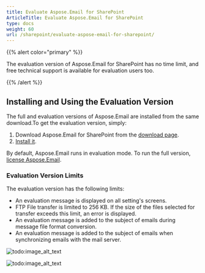```yaml
---
title: Evaluate Aspose.Email for SharePoint
ArticleTitle: Evaluate Aspose.Email for SharePoint
type: docs
weight: 60
url: /sharepoint/evaluate-aspose-email-for-sharepoint/
---
```



{{% alert color="primary" %}} 

The evaluation version of Aspose.Email for SharePoint has no time limit, and free technical support is available for evaluation users too.

{{% /alert %}} 
## **Installing and Using the Evaluation Version**
The full and evaluation versions of Aspose.Email are installed from the same download.To get the evaluation version, simply:

1. Download Aspose.Email for SharePoint from the [download page](http://www.aspose.com/community/files/73/sharepoint-components/aspose.email-for-sharepoint/default.aspx).
1. [Install it](/email/sharepoint/installing-aspose-email-for-sharepoint//).

By default, Aspose.Email runs in evaluation mode. To run the full version, [license Aspose.Email](/email/sharepoint/license-aspose-email-for-sharepoint//).
### **Evaluation Version Limits**
The evaluation version has the following limits: 

- An evaluation message is displayed on all setting's screens.
- FTP File transfer is limited to 256 KB. If the size of the files selected for transfer exceeds this limit, an error is displayed.
- An evaluation message is added to the subject of emails during message file format conversion.
- An evaluation message is added to the subject of emails when synchronizing emails with the mail server. 

![todo:image_alt_text](evaluate-aspose-email-for-sharepoint_1.png)

![todo:image_alt_text](evaluate-aspose-email-for-sharepoint_2.png)
